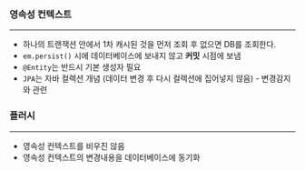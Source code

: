 ### 영속성 컨텍스트

---

- 하나의 트랜잭션 안에서 1차 캐시된 것을 먼저 조회 후 없으면 DB를 조회한다. 
- `em.persist()` 시에 데이터베이스에 보내지 않고 **커밋** 시점에 보냄 
- `@Entity`는 반드시 기본 생성자 필요
- `JPA`는 자바 컬렉션 개념 (데이터 변경 후 다시 컬렉션에 집어넣지 않음) - 변경감지와 관련

### 플러시 

---

- 영속성 컨텍스트를 비우진 않음 
- 영속성 컨텍스트의 변경내용을 데이터베이스에 동기화 